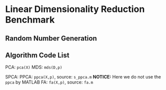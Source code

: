 # Linear Dimensionality Reduction Benchmark

## Random Number Generation

## Algorithm Code List

PCA: `pca(X)`
MDS: `mds(D,p)`

SPCA: 
PPCA: `ppca(X,p)`, source: `s_ppca.m`
**NOTICE:** Here we do not use the `ppca` by MATLAB
FA: `fa(X,p)`, source: `fa.m`

